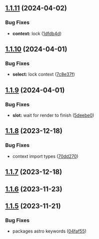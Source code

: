 ## [1.1.11](https://github.com/withastro-utils/utils/compare/@astro-utils/context@1.1.10...@astro-utils/context@1.1.11) (2024-04-02)


### Bug Fixes

* **context:** lock ([1dfdb4d](https://github.com/withastro-utils/utils/commit/1dfdb4d003af3582de117c9acad32d35d7cac831))

## [1.1.10](https://github.com/withastro-utils/utils/compare/@astro-utils/context@1.1.9...@astro-utils/context@1.1.10) (2024-04-01)


### Bug Fixes

* **select:** lock context ([7c8e37f](https://github.com/withastro-utils/utils/commit/7c8e37f377840e9324585f21a8db9760fb9b6015))

## [1.1.9](https://github.com/withastro-utils/utils/compare/@astro-utils/context@1.1.8...@astro-utils/context@1.1.9) (2024-04-01)


### Bug Fixes

* **slot:** wait for render to finish ([5deebe0](https://github.com/withastro-utils/utils/commit/5deebe07daf04c08acdb34d0ebd487e9bbb2e623))

## [1.1.8](https://github.com/withastro-utils/utils/compare/@astro-utils/context@1.1.7...@astro-utils/context@1.1.8) (2023-12-18)


### Bug Fixes

* context import types ([70dd270](https://github.com/withastro-utils/utils/commit/70dd27012c9729179e6e602c0307a0bf7bc44d80))

## [1.1.7](https://github.com/withastro-utils/utils/compare/@astro-utils/context@1.1.6...@astro-utils/context@1.1.7) (2023-12-18)

## [1.1.6](https://github.com/withastro-utils/utils/compare/@astro-utils/context@1.1.5...@astro-utils/context@1.1.6) (2023-11-23)

## [1.1.5](https://github.com/withastro-utils/utils/compare/@astro-utils/context@1.1.4...@astro-utils/context@1.1.5) (2023-11-21)


### Bug Fixes

* packages astro keywords ([04faf55](https://github.com/withastro-utils/utils/commit/04faf559ea1326936e137c2783894b2792cfa9af))

